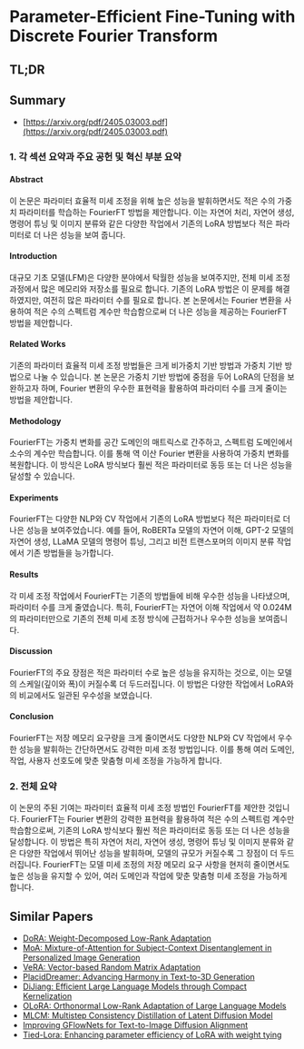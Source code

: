 # Parameter-Efficient Fine-Tuning with Discrete Fourier Transform
## TL;DR
## Summary
- [https://arxiv.org/pdf/2405.03003.pdf](https://arxiv.org/pdf/2405.03003.pdf)

### 1. 각 섹션 요약과 주요 공헌 및 혁신 부분 요약

#### **Abstract**
이 논문은 파라미터 효율적 미세 조정을 위해 높은 성능을 발휘하면서도 적은 수의 가중치 파라미터를 학습하는 FourierFT 방법을 제안합니다. 이는 자연어 처리, 자연어 생성, 명령어 튜닝 및 이미지 분류와 같은 다양한 작업에서 기존의 LoRA 방법보다 적은 파라미터로 더 나은 성능을 보여 줍니다.

#### **Introduction**
대규모 기초 모델(LFM)은 다양한 분야에서 탁월한 성능을 보여주지만, 전체 미세 조정 과정에서 많은 메모리와 저장소를 필요로 합니다. 기존의 LoRA 방법은 이 문제를 해결하였지만, 여전히 많은 파라미터 수를 필요로 합니다. 본 논문에서는 Fourier 변환을 사용하여 적은 수의 스펙트럼 계수만 학습함으로써 더 나은 성능을 제공하는 FourierFT 방법을 제안합니다.

#### **Related Works**
기존의 파라미터 효율적 미세 조정 방법들은 크게 비가중치 기반 방법과 가중치 기반 방법으로 나눌 수 있습니다. 본 논문은 가중치 기반 방법에 중점을 두어 LoRA의 단점을 보완하고자 하며, Fourier 변환의 우수한 표현력을 활용하여 파라미터 수를 크게 줄이는 방법을 제안합니다.

#### **Methodology**
FourierFT는 가중치 변화를 공간 도메인의 매트릭스로 간주하고, 스펙트럼 도메인에서 소수의 계수만 학습합니다. 이를 통해 역 이산 Fourier 변환을 사용하여 가중치 변화를 복원합니다. 이 방식은 LoRA 방식보다 훨씬 적은 파라미터로 동등 또는 더 나은 성능을 달성할 수 있습니다.

#### **Experiments**
FourierFT는 다양한 NLP와 CV 작업에서 기존의 LoRA 방법보다 적은 파라미터로 더 나은 성능을 보여주었습니다. 예를 들어, RoBERTa 모델의 자연어 이해, GPT-2 모델의 자연어 생성, LLaMA 모델의 명령어 튜닝, 그리고 비전 트랜스포머의 이미지 분류 작업에서 기존 방법들을 능가합니다.

#### **Results**
각 미세 조정 작업에서 FourierFT는 기존의 방법들에 비해 우수한 성능을 나타냈으며, 파라미터 수를 크게 줄였습니다. 특히, FourierFT는 자연어 이해 작업에서 약 0.024M의 파라미터만으로 기존의 전체 미세 조정 방식에 근접하거나 우수한 성능을 보여줍니다.

#### **Discussion**
FourierFT의 주요 장점은 적은 파라미터 수로 높은 성능을 유지하는 것으로, 이는 모델의 스케일(깊이와 폭)이 커질수록 더 두드러집니다. 이 방법은 다양한 작업에서 LoRA와의 비교에서도 일관된 우수성을 보였습니다.

#### **Conclusion**
FourierFT는 저장 메모리 요구량을 크게 줄이면서도 다양한 NLP와 CV 작업에서 우수한 성능을 발휘하는 간단하면서도 강력한 미세 조정 방법입니다. 이를 통해 여러 도메인, 작업, 사용자 선호도에 맞춘 맞춤형 미세 조정을 가능하게 합니다.

### 2. 전체 요약
이 논문의 주된 기여는 파라미터 효율적 미세 조정 방법인 FourierFT를 제안한 것입니다. FourierFT는 Fourier 변환의 강력한 표현력을 활용하여 적은 수의 스펙트럼 계수만 학습함으로써, 기존의 LoRA 방식보다 훨씬 적은 파라미터로 동등 또는 더 나은 성능을 달성합니다. 이 방법은 특히 자연어 처리, 자연어 생성, 명령어 튜닝 및 이미지 분류와 같은 다양한 작업에서 뛰어난 성능을 발휘하며, 모델의 규모가 커질수록 그 장점이 더 두드러집니다. FourierFT는 모델 미세 조정의 저장 메모리 요구 사항을 현저히 줄이면서도 높은 성능을 유지할 수 있어, 여러 도메인과 작업에 맞춘 맞춤형 미세 조정을 가능하게 합니다.


## Similar Papers
- [DoRA: Weight-Decomposed Low-Rank Adaptation](2402.09353.md)
- [MoA: Mixture-of-Attention for Subject-Context Disentanglement in Personalized Image Generation](2404.11565.md)
- [VeRA: Vector-based Random Matrix Adaptation](2310.11454.md)
- [PlacidDreamer: Advancing Harmony in Text-to-3D Generation](2407.13976.md)
- [DiJiang: Efficient Large Language Models through Compact Kernelization](2403.19928.md)
- [OLoRA: Orthonormal Low-Rank Adaptation of Large Language Models](2406.01775.md)
- [MLCM: Multistep Consistency Distillation of Latent Diffusion Model](2406.05768.md)
- [Improving GFlowNets for Text-to-Image Diffusion Alignment](2406.00633.md)
- [Tied-Lora: Enhancing parameter efficiency of LoRA with weight tying](2311.09578.md)
